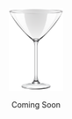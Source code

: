 <link rel="shortcut icon" type="image/x-icon" href="favicon.ico">
<p align="center"><img src="./images/vmartini.png" name="Data Glass" width="100" height="150" /></p>
<p align="center">Coming Soon</p>
